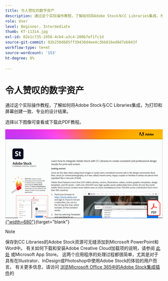 ```yaml
---
title: 令人赞叹的数字资产
description: 通过这个实际操作教程，了解如何将Adobe Stock与CC Libraries集成，为打印和屏幕创建一致、专业的设计结果
role: User
level: Beginner, Intermediate
thumb: KT-11314.jpg
exl-id: 02e1c735-1956-4cb4-a3c4-200b7ef1fc1d
source-git-commit: 92b250d685ff39430d4ee4c3bb816ed8d7eb043f
workflow-type: tm+mt
source-wordcount: '153'
ht-degree: 0%

---
```


# 令人赞叹的数字资产

通过这个实际操作教程，了解如何将Adobe Stock与CC Libraries集成，为打印和屏幕创建一致、专业的设计结果。

选择以下图像可查看或下载此PDF教程。

[![教程的第一页图像](assets/Stunningdigitalassets.png){&quot;width=680&quot;}](assets/Stunning-Digital-Assets.pdf){target="blank"}

>[!NOTE]
>
>保存到CC Libraries的Adobe Stock资源可无缝添加到Microsoft PowerPoint和Word中。 有关如何下载和安装Adobe Creative Cloud加载项的说明，请参阅 [此处](https://helpx.adobe.com/creative-cloud/help/libraries-addin-microsoft-office.html) 或Microsoft App Store。 这两个应用程序的处理过程都很简单，尤其是对于具有在Illustrator、InDesign或Photoshop中使用Adobe Stock的体验的用户而言。 有关更多信息，请访问 [浏览Microsoft Office 365中的Adobe Stock集成插件](https://helpx.adobe.com/stock/help/microsoft-office-plug-ins.html)的
